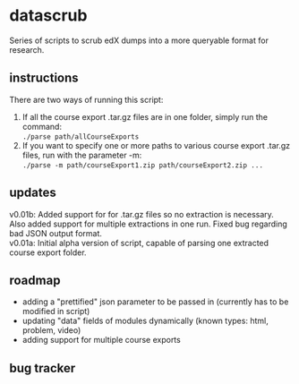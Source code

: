 datascrub
=========

Series of scripts to scrub edX dumps into a more queryable format for research.

instructions
---
There are two ways of running this script:  
1. If all the course export .tar.gz files are in one folder, simply run the command:  
    `./parse path/allCourseExports`  
2. If you want to specify one or more paths to various course export .tar.gz files, run with the parameter -m:  
	`./parse -m path/courseExport1.zip path/courseExport2.zip ...`  

updates
---
v0.01b: Added support for for .tar.gz files so no extraction is necessary. Also added support for multiple extractions in one run. Fixed bug regarding bad JSON output format.  
v0.01a: Initial alpha version of script, capable of parsing one extracted course export folder.  

roadmap
---
* adding a "prettified" json parameter to be passed in (currently has to be modified in script)
* updating "data" fields of modules dynamically (known types: html, problem, video)
* adding support for multiple course exports

bug tracker
---

